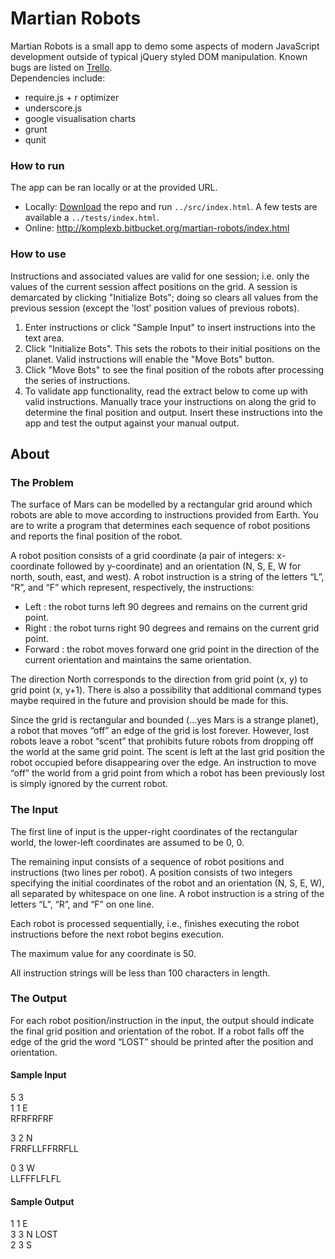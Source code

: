 # Martian Robots #

Martian Robots is a small app to demo some aspects of modern JavaScript development outside of typical jQuery styled DOM manipulation.  Known bugs are listed on [Trello](https://trello.com/b/k5HmJlax/martian-robots).    
Dependencies include:  
- require.js + r optimizer  
- underscore.js  
- google visualisation charts  
- grunt  
- qunit  

### How to run ###
The app can be ran locally or at the provided URL.  
- Locally: [Download](https://bitbucket.org/komplexb/martian-robots/downloads) the repo and run `../src/index.html`. 
A few tests are available a `../tests/index.html`.  
- Online: http://komplexb.bitbucket.org/martian-robots/index.html  

### How to use ###
Instructions and associated values are valid for one session; i.e. only the values of the current session affect positions on the grid. A session is demarcated by clicking "Initialize Bots"; doing so clears all values from the previous session (except the 'lost' position values of previous robots).  
1. Enter instructions or click "Sample Input" to insert instructions into the text area.  
2. Click "Initialize Bots". This sets the robots to their initial positions on the planet. Valid instructions will enable the "Move Bots" button.  
3. Click "Move Bots" to see the final position of the robots after processing the series of instructions.  
4. To validate app functionality, read the extract below to come up with valid instructions. Manually trace your instructions on along the grid to determine the final position and output. Insert these instructions into the app and test the output against your manual output.  

## About ##

### The Problem ###
The surface of Mars can be modelled by a rectangular grid around which robots are able to
move according to instructions provided from Earth. You are to write a program that
determines each sequence of robot positions and reports the final position of the robot.  

A robot position consists of a grid coordinate (a pair of integers: x-coordinate followed by
y-coordinate) and an orientation (N, S, E, W for north, south, east, and west).
A robot instruction is a string of the letters “L”, “R”, and “F” which represent, respectively, the
instructions:  
- Left : the robot turns left 90 degrees and remains on the current grid point.  
- Right : the robot turns right 90 degrees and remains on the current grid point.  
- Forward : the robot moves forward one grid point in the direction of the current orientation and maintains the same orientation.  

The direction North corresponds to the direction from grid point (x, y) to grid point (x, y+1).
There is also a possibility that additional command types maybe required in the future and
provision should be made for this.  

Since the grid is rectangular and bounded (…yes Mars is a strange planet), a robot that
moves “off” an edge of the grid is lost forever. However, lost robots leave a robot “scent” that
prohibits future robots from dropping off the world at the same grid point. The scent is left at
the last grid position the robot occupied before disappearing over the edge. An instruction to
move “off” the world from a grid point from which a robot has been previously lost is simply
ignored by the current robot.  

### The Input ###
The first line of input is the upper-right coordinates of the rectangular world, the lower-left
coordinates are assumed to be 0, 0.  

The remaining input consists of a sequence of robot positions and instructions (two lines per
robot). A position consists of two integers specifying the initial coordinates of the robot and
an orientation (N, S, E, W), all separated by whitespace on one line. A robot instruction is a
string of the letters “L”, “R”, and “F” on one line.  

Each robot is processed sequentially, i.e., finishes executing the robot instructions before the
next robot begins execution.  

The maximum value for any coordinate is 50.  

All instruction strings will be less than 100 characters in length.

### The Output ###
For each robot position/instruction in the input, the output should indicate the final grid
position and orientation of the robot. If a robot falls off the edge of the grid the word “LOST”
should be printed after the position and orientation.  

#### Sample Input ####
5 3  
1 1 E  
RFRFRFRF  

3 2 N  
FRRFLLFFRRFLL  

0 3 W  
LLFFFLFLFL  

#### Sample Output ####
1 1 E  
3 3 N LOST  
2 3 S